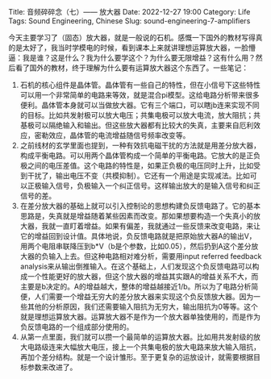 Title: 音频碎碎念（七）—— 放大器
Date: 2022-12-27 19:00
Category: Life
Tags: Sound Engineering, Chinese
Slug: sound-engineering-7-amplifiers

今天主要学习了（固态）放大器，就是一般说的石机。感慨一下国外的教材写得真的是太好了，我当时学模电的时候，看到课本上来就讲理想运算放大器，一脸懵逼：我是谁？这是什么？我为什么要学这个？为什么要无限增益？这有什么用？然后看了国外的教材，终于理解为什么要有运算放大器这个东西了。一些笔记：

1. 石机的核心组件是晶体管。晶体管有一些自己的特性，但在小信号下这些特性可以用一个非常简单的电路来等效，就是混合pi模型。这给电路分析带来很多便利。晶体管本身就可以当做放大器。它有三个端口，可以瞎jb连来实现不同的目标。比如共发射极可以放大电压；共集电极可以放大电流，放大阻抗；共基极可以隔绝输入和输出。但这些放大器都有比较大的失真，主要来自厄利效应，密勒效应，晶体管的电流增益随信号频率改变等。
2. 之前线材的玄学里面也提到，一种有效抗电磁干扰的方法就是用差分放大器，构成平衡电路。可以用两个晶体管构成一个简单的平衡电路。它放大的是正负极之间的电压差值。这个电路的特性是，如果正负极的电压同时上升，比如受到干扰了，输出电压不变（共模抑制）。它还有一个用途是实现减法。比如可以正极输入信号，负极输入一个纠正信号。这样输出放大的是输入信号和纠正信号的差。
3. 在差分放大器的基础上就可以引入控制论的思想构建负反馈电路了。它的基本思路是，失真就是增益随着某些因素而改变。那如果想要构造一个失真小的放大器，我就一直盯着增益。如果有偏差，我就通过一些反馈来改变电路，来让它的增益回到设计值。具体地说，负反馈电路就是把原始放大器A的输出V，用两个电阻串联降压到b*V（b是个参数，比如0.05），然后扔到A这个差分放大器的负输入上去。但这种电路相对难分析，需要用input referred feedback analysis来从输出倒推输入。在这个基础上，人们发现这个负反馈电路可以构成一个性能更好的放大器，但这个放大器的增益其实跟A的增益关系不大，而主要是b决定的。A的增益越大，整体的增益越接近1/b。所以为了电路分析简便，人们需要一个增益无穷大的差分放大器来实现这个负反馈放大器。因为一些其他的分析原因，我们还需要输入阻抗为无穷大，输出阻抗为0等等。这个就是理想运算放大器。运算放大器不是作为一个放大器单独使用的，而是作为负反馈电路的一个组成部分使用的。
4. 从第一点里面，我们就可以攒一个最简单的运算放大器。比如用共发射级的放大电路级连来大幅放大电压，接上一个共集电极的放大电路来放大输入阻抗，再加个差分结构。就是一个设计雏形。至于更复杂的运放设计，就需要根据目标参数来改进了。
